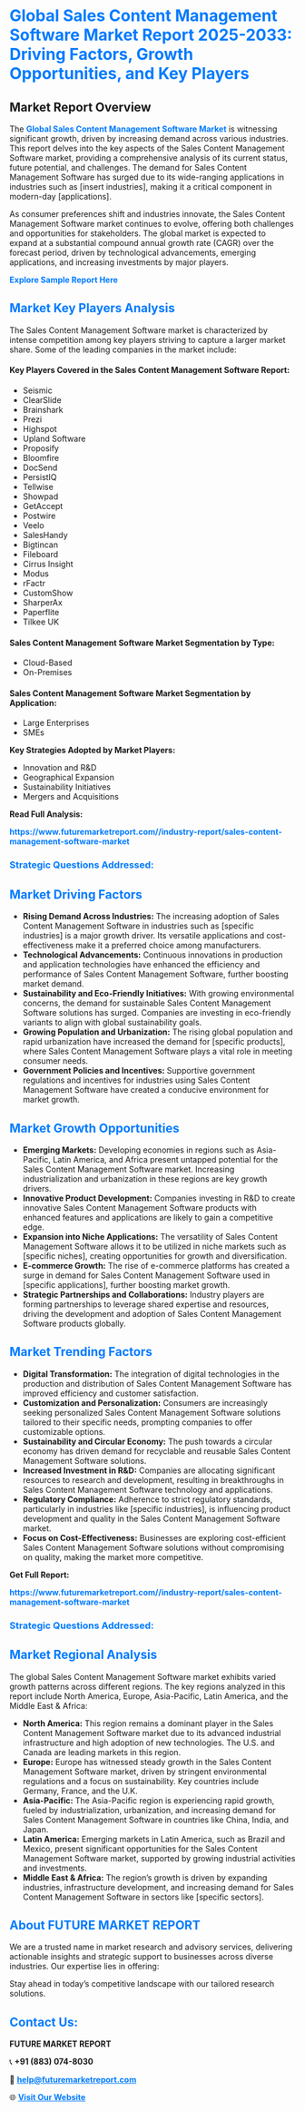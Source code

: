 <h1 style="color: #007BFF;">Global Sales Content Management Software Market Report 2025-2033: Driving Factors, Growth Opportunities, and Key Players</h1>

<section id="overview">
<h2>Market Report Overview</h2>
<p>The <a href="https://www.futuremarketreport.com//industry-report/sales-content-management-software-market" style="color: #007BFF; text-decoration: none;"><strong>Global Sales Content Management Software Market</strong></a> is witnessing significant growth, driven by increasing demand across various industries. This report delves into the key aspects of the Sales Content Management Software market, providing a comprehensive analysis of its current status, future potential, and challenges. The demand for Sales Content Management Software has surged due to its wide-ranging applications in industries such as [insert industries], making it a critical component in modern-day [applications].</p>
<p>As consumer preferences shift and industries innovate, the Sales Content Management Software market continues to evolve, offering both challenges and opportunities for stakeholders. The global market is expected to expand at a substantial compound annual growth rate (CAGR) over the forecast period, driven by technological advancements, emerging applications, and increasing investments by major players.</p>
</section>

<section id="overview">
<p><a href="https://www.futuremarketreport.com//request-sample/reportId=57280" style="color: #007BFF; text-decoration: none;"><strong>Explore Sample Report Here</strong></a></p>
</section>

<section id="key-players">
<h2 style="color: #007BFF;">Market Key Players Analysis</h2>
<p>The Sales Content Management Software market is characterized by intense competition among key players striving to capture a larger market share. Some of the leading companies in the market include:</p>
<h4>Key Players Covered in the Sales Content Management Software Report:</h4>
<ul><li>Seismic</li><li>ClearSlide</li><li>Brainshark</li><li>Prezi</li><li>Highspot</li><li>Upland Software</li><li>Proposify</li><li>Bloomfire</li><li>DocSend</li><li>PersistIQ</li><li>Tellwise</li><li>Showpad</li><li>GetAccept</li><li>Postwire</li><li>Veelo</li><li>SalesHandy</li><li>Bigtincan</li><li>Fileboard</li><li>Cirrus Insight</li><li>Modus</li><li>rFactr</li><li>CustomShow</li><li>SharperAx</li><li>Paperflite</li><li>Tilkee UK</li></ul>
<h4>Sales Content Management Software Market Segmentation by Type:</h4>
<ul><li>Cloud-Based</li><li>On-Premises</li></ul>

<h4>Sales Content Management Software Market Segmentation by Application:</h4>
<ul><li>Large Enterprises</li><li>SMEs</li></ul>
<p><strong>Key Strategies Adopted by Market Players:</strong></p>
<ul>
<li>Innovation and R&D</li>
<li>Geographical Expansion</li>
<li>Sustainability Initiatives</li>
<li>Mergers and Acquisitions</li>
</ul>
</section>

<section>
<p><strong>Read Full Analysis: </strong></p><a href="https://www.futuremarketreport.com//industry-report/sales-content-management-software-market" style="color: #007BFF; text-decoration: none;"><strong>https://www.futuremarketreport.com//industry-report/sales-content-management-software-market</strong></a>
<h3 style="color: #007BFF;">Strategic Questions Addressed:</h3>
</section>

<section id="driving-factors">
<h2 style="color: #007BFF;">Market Driving Factors</h2>
<ul>
<li><strong>Rising Demand Across Industries:</strong> The increasing adoption of Sales Content Management Software in industries such as [specific industries] is a major growth driver. Its versatile applications and cost-effectiveness make it a preferred choice among manufacturers.</li>
<li><strong>Technological Advancements:</strong> Continuous innovations in production and application technologies have enhanced the efficiency and performance of Sales Content Management Software, further boosting market demand.</li>
<li><strong>Sustainability and Eco-Friendly Initiatives:</strong> With growing environmental concerns, the demand for sustainable Sales Content Management Software solutions has surged. Companies are investing in eco-friendly variants to align with global sustainability goals.</li>
<li><strong>Growing Population and Urbanization:</strong> The rising global population and rapid urbanization have increased the demand for [specific products], where Sales Content Management Software plays a vital role in meeting consumer needs.</li>
<li><strong>Government Policies and Incentives:</strong> Supportive government regulations and incentives for industries using Sales Content Management Software have created a conducive environment for market growth.</li>
</ul>
</section>

<section id="growth-opportunities">
<h2 style="color: #007BFF;">Market Growth Opportunities</h2>
<ul>
<li><strong>Emerging Markets:</strong> Developing economies in regions such as Asia-Pacific, Latin America, and Africa present untapped potential for the Sales Content Management Software market. Increasing industrialization and urbanization in these regions are key growth drivers.</li>
<li><strong>Innovative Product Development:</strong> Companies investing in R&D to create innovative Sales Content Management Software products with enhanced features and applications are likely to gain a competitive edge.</li>
<li><strong>Expansion into Niche Applications:</strong> The versatility of Sales Content Management Software allows it to be utilized in niche markets such as [specific niches], creating opportunities for growth and diversification.</li>
<li><strong>E-commerce Growth:</strong> The rise of e-commerce platforms has created a surge in demand for Sales Content Management Software used in [specific applications], further boosting market growth.</li>
<li><strong>Strategic Partnerships and Collaborations:</strong> Industry players are forming partnerships to leverage shared expertise and resources, driving the development and adoption of Sales Content Management Software products globally.</li>
</ul>
</section>

<section id="trending-factors">
<h2 style="color: #007BFF;">Market Trending Factors</h2>
<ul>
<li><strong>Digital Transformation:</strong> The integration of digital technologies in the production and distribution of Sales Content Management Software has improved efficiency and customer satisfaction.</li>
<li><strong>Customization and Personalization:</strong> Consumers are increasingly seeking personalized Sales Content Management Software solutions tailored to their specific needs, prompting companies to offer customizable options.</li>
<li><strong>Sustainability and Circular Economy:</strong> The push towards a circular economy has driven demand for recyclable and reusable Sales Content Management Software solutions.</li>
<li><strong>Increased Investment in R&D:</strong> Companies are allocating significant resources to research and development, resulting in breakthroughs in Sales Content Management Software technology and applications.</li>
<li><strong>Regulatory Compliance:</strong> Adherence to strict regulatory standards, particularly in industries like [specific industries], is influencing product development and quality in the Sales Content Management Software market.</li>
<li><strong>Focus on Cost-Effectiveness:</strong> Businesses are exploring cost-efficient Sales Content Management Software solutions without compromising on quality, making the market more competitive.</li>
</ul>
</section>

<section>
<p><strong>Get Full Report: </strong></p><a href="https://www.futuremarketreport.com//industry-report/sales-content-management-software-market" style="color: #007BFF; text-decoration: none;"><strong>https://www.futuremarketreport.com//industry-report/sales-content-management-software-market</strong></a>
<h3 style="color: #007BFF;">Strategic Questions Addressed:</h3>
</section>


<section id="regional-analysis">
<h2 style="color: #007BFF;">Market Regional Analysis</h2>
<p>The global Sales Content Management Software market exhibits varied growth patterns across different regions. The key regions analyzed in this report include North America, Europe, Asia-Pacific, Latin America, and the Middle East & Africa:</p>
<ul>
<li><strong>North America:</strong> This region remains a dominant player in the Sales Content Management Software market due to its advanced industrial infrastructure and high adoption of new technologies. The U.S. and Canada are leading markets in this region.</li>
<li><strong>Europe:</strong> Europe has witnessed steady growth in the Sales Content Management Software market, driven by stringent environmental regulations and a focus on sustainability. Key countries include Germany, France, and the U.K.</li>
<li><strong>Asia-Pacific:</strong> The Asia-Pacific region is experiencing rapid growth, fueled by industrialization, urbanization, and increasing demand for Sales Content Management Software in countries like China, India, and Japan.</li>
<li><strong>Latin America:</strong> Emerging markets in Latin America, such as Brazil and Mexico, present significant opportunities for the Sales Content Management Software market, supported by growing industrial activities and investments.</li>
<li><strong>Middle East & Africa:</strong> The region’s growth is driven by expanding industries, infrastructure development, and increasing demand for Sales Content Management Software in sectors like [specific sectors].</li>
</ul>
</section>

<footer>
<h2 style="color: #007BFF;">About FUTURE MARKET REPORT</h2>
<p>We are a trusted name in market research and advisory services, delivering actionable insights and strategic support to businesses across diverse industries. Our expertise lies in offering:</p>

<p>Stay ahead in today’s competitive landscape with our tailored research solutions.</p>

<h2 style="color: #007BFF;">Contact Us:</h2>
<p><strong>FUTURE MARKET REPORT</strong></p>
<p>📞 <strong>+91 (883) 074-8030</strong></p>
<p>📧 <strong><a href="mailto:help@futuremarketreport.com" style="color: #007BFF;">help@futuremarketreport.com</a></strong></p>
<p>🌐 <strong><a href="https://www.futuremarketreport.com/" style="color: #007BFF;">Visit Our Website</a></strong></p>
</footer>